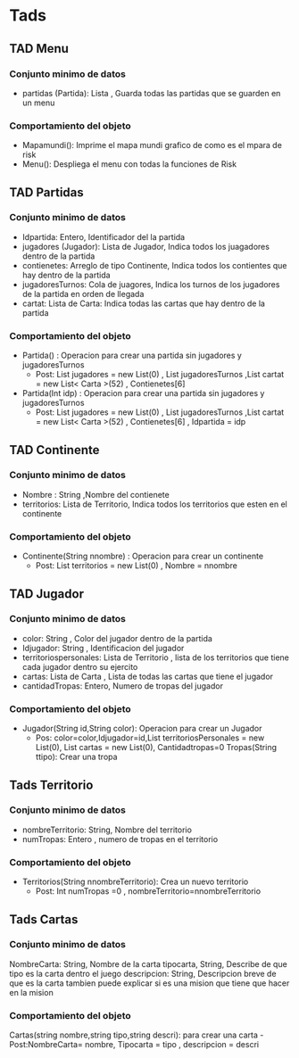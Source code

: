 # Tads

## TAD Menu
### Conjunto minimo de datos
- partidas (Partida): Lista <Partida>, Guarda todas las partidas que se guarden en un menu
### Comportamiento del objeto
- Mapamundi(): Imprime el mapa mundi grafico de como es el mpara de risk
- Menu(): Despliega el menu con todas la funciones de Risk
  
## TAD Partidas
### Conjunto minimo de datos
- Idpartida: Entero, Identificador del la partida 
- jugadores (Jugador): Lista de Jugador, Indica todos los juagadores dentro de la partida
- contienetes: Arreglo de tipo Continente, Indica todos los contientes que hay dentro de la partida
- jugadoresTurnos: Cola de juagores, Indica los turnos de los jugadores de la partida en orden de llegada
- cartat: Lista de Carta: Indica todas las cartas que hay dentro de la partida
### Comportamiento del objeto
- Partida() : Operacion para crear una partida sin jugadores y jugadoresTurnos 
   - Post:  List<Jugador> jugadores = new List<Jugador>(0) , List<Stack> jugadoresTurnos ,List<Carta> cartat = new List< Carta >(52) , Contienetes[6]
-  Partida(Int idp) : Operacion para crear una partida sin jugadores y jugadoresTurnos 
   - Post:  List<Jugador> jugadores = new List<Jugador>(0) , List<Stack> jugadoresTurnos ,List<Carta> cartat = new List< Carta >(52) , Contienetes[6] , Idpartida = idp
## TAD Continente
### Conjunto minimo de datos
- Nombre : String ,Nombre del contienete
- territorios: Lista de Territorio, Indica todos los territorios que esten en el continente
### Comportamiento del objeto
- Continente(String nnombre) : Operacion para crear un continente
   - Post: List<Territorio> territorios = new List<Territorio>(0) , Nombre = nnombre
## TAD Jugador
### Conjunto minimo de datos
- color: String , Color del jugador dentro de la partida
- Idjugador: String , Identificacion del jugador
- territoriospersonales: Lista de Territorio , lista de los territorios que tiene cada jugador dentro su ejercito
- cartas: Lista de Carta , Lista de todas las cartas que tiene el jugador
- cantidadTropas: Entero, Numero de tropas del jugador
### Comportamiento del objeto
- Jugador(String id,String color): Operacion para crear un Jugador
  - Pos: color=color,Idjugador=id,List<Territorio> territoriosPersonales = new List<Territorio>(0), List<Carta> cartas = new List<Carta>(0), Cantidadtropas=0
Tropas(String ttipo): Crear una tropa 
## Tads Territorio
### Conjunto minimo de datos
- nombreTerritorio: String, Nombre del territorio
- numTropas: Entero , numero de tropas en el territorio
### Comportamiento del objeto
- Territorios(String nnombreTerritorio): Crea un nuevo territorio
    - Post: Int numTropas =0 , nombreTerritorio=nnombreTerritorio
## Tads Cartas
### Conjunto minimo de datos
NombreCarta: String, Nombre de la carta 
tipocarta, String, Describe de que tipo es la carta dentro el juego
descripcion: String, Descripcion breve de que es la carta tambien puede explicar si es una mision que tiene que hacer en la mision 
### Comportamiento del objeto
Cartas(string nombre,string tipo,string descri): para crear una carta
 -Post:NombreCarta= nombre, Tipocarta = tipo , descripcion = descri

